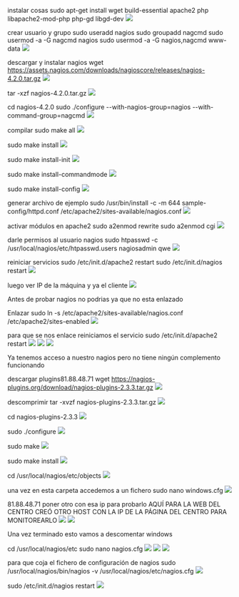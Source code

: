 instalar cosas
sudo apt-get install wget build-essential apache2 php libapache2-mod-php php-gd libgd-dev
![](Imagen/1.png)


crear usuario y grupo
sudo useradd nagios
sudo groupadd nagcmd
sudo usermod -a -G nagcmd nagios
sudo usermod -a -G nagios,nagcmd www-data
![](Imagen/2.png)


descargar y instalar nagios
wget https://assets.nagios.com/downloads/nagioscore/releases/nagios-4.2.0.tar.gz
![](Imagen/3.png)


tar -xzf nagios-4.2.0.tar.gz
![](Imagen/4.png)


cd nagios-4.2.0
sudo ./configure --with-nagios-group=nagios --with-command-group=nagcmd
![](Imagen/5.png)


compilar
sudo make all
![](Imagen/6.png)


sudo make install
![](Imagen/7.png)


sudo make install-init
![](Imagen/8.png)


sudo make install-commandmode
![](Imagen/9.png)


sudo make install-config
![](Imagen/10.png)


generar archivo de ejemplo
sudo /usr/bin/install -c -m 644 sample-config/httpd.conf /etc/apache2/sites-available/nagios.conf
![](Imagen/11.png)


activar módulos en apache2
sudo a2enmod rewrite
sudo a2enmod cgi
![](Imagen/12.png)


darle permisos al usuario nagios
sudo htpasswd -c /usr/local/nagios/etc/htpasswd.users nagiosadmin
qwe
![](Imagen/13.png)


reiniciar servicios
sudo /etc/init.d/apache2 restart
sudo /etc/init.d/nagios restart
![](Imagen/14.png)


luego ver IP de la máquina y ya el cliente
![](Imagen/15.png)


Antes de probar nagios no podrias ya que no esta enlazado


Enlazar
sudo ln -s /etc/apache2/sites-available/nagios.conf /etc/apache2/sites-enabled
![](Imagen/16.png)


para que se nos enlace reiniciamos el servicio
sudo /etc/init.d/apache2 restart
![](Imagen/17.png)
![](Imagen/18.png)
![](Imagen/19.png)


Ya tenemos acceso a nuestro nagios pero no tiene ningún complemento funcionando


descargar plugins81.88.48.71
wget https://nagios-plugins.org/download/nagios-plugins-2.3.3.tar.gz
![](Imagen/20.png)


descomprimir
tar -xvzf nagios-plugins-2.3.3.tar.gz
![](Imagen/21.png)


cd nagios-plugins-2.3.3
![](Imagen/22.png)


sudo ./configure
![](Imagen/23.png)


sudo make
![](Imagen/24.png)


sudo make install
![](Imagen/25.png)


cd /usr/local/nagios/etc/objects 
![](Imagen/26.png)


una vez en esta carpeta accedemos a un fichero 
sudo nano windows.cfg
![](Imagen/27.png)


81.88.48.71
poner otro con esa ip para probarlo
AQUÍ PARA LA WEB DEL CENTRO CREÓ OTRO HOST CON LA IP DE LA PÁGINA DEL CENTRO PARA MONITOREARLO
![](Imagen/28.png)
![](Imagen/29.png)


Una vez terminado esto vamos a descomentar windows


cd /usr/local/nagios/etc
sudo nano nagios.cfg
![](Imagen/30.png)
![](Imagen/31.png)
![](Imagen/32.png)


para que coja el fichero de configuración de nagios 
sudo /usr/local/nagios/bin/nagios -v /usr/local/nagios/etc/nagios.cfg
![](Imagen/33.png)


sudo /etc/init.d/nagios restart
![](Imagen/34.png)
